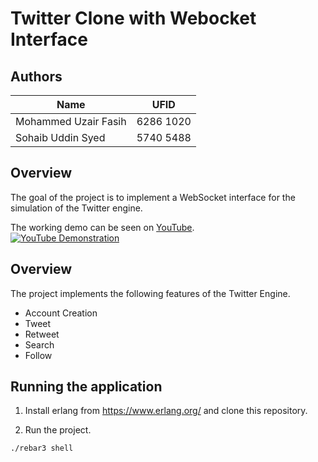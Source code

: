 # Twitter Clone with Webocket Interface

## Authors

| Name                 | UFID      |
| -------------------- | --------- |
| Mohammed Uzair Fasih | 6286 1020 |
| Sohaib Uddin Syed    | 5740 5488 |

## Overview

The goal of the project is to implement a WebSocket interface for the simulation of the Twitter engine.

The working demo can be seen on [YouTube](https://www.youtube.com/watch?v=TxjQ76emcE8). <br/>
[![YouTube Demonstration](https://img.youtube.com/vi/TxjQ76emcE8/0.jpg)](https://www.youtube.com/watch?v=TxjQ76emcE8)

## Overview

The project implements the following features of the Twitter Engine.

- Account Creation
- Tweet
- Retweet
- Search
- Follow

## Running the application

1. Install erlang from https://www.erlang.org/ and clone this repository.

2. Run the project.

```bash
./rebar3 shell
```
